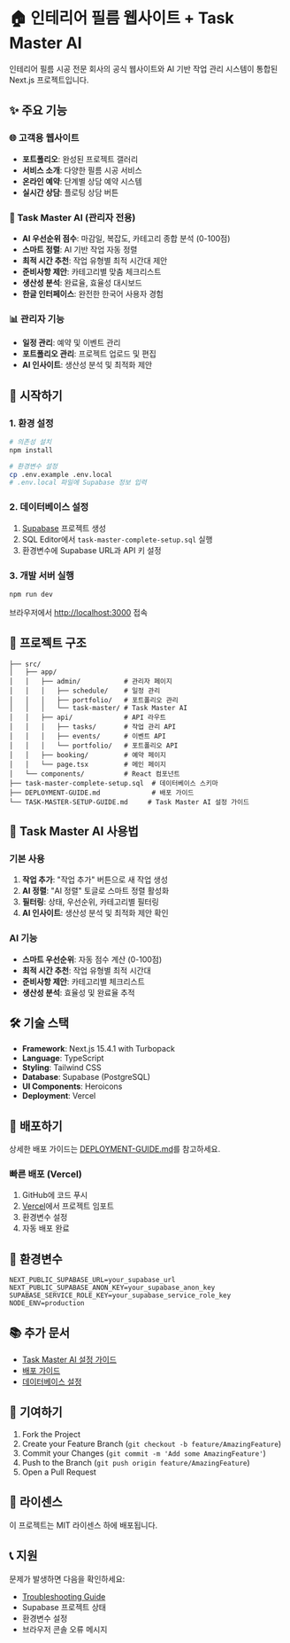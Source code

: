 # 🏠 인테리어 필름 웹사이트 + Task Master AI

인테리어 필름 시공 전문 회사의 공식 웹사이트와 AI 기반 작업 관리 시스템이 통합된 Next.js 프로젝트입니다.

## ✨ 주요 기능

### 🌐 고객용 웹사이트
- **포트폴리오**: 완성된 프로젝트 갤러리
- **서비스 소개**: 다양한 필름 시공 서비스
- **온라인 예약**: 단계별 상담 예약 시스템
- **실시간 상담**: 플로팅 상담 버튼

### 🤖 Task Master AI (관리자 전용)
- **AI 우선순위 점수**: 마감일, 복잡도, 카테고리 종합 분석 (0-100점)
- **스마트 정렬**: AI 기반 작업 자동 정렬
- **최적 시간 추천**: 작업 유형별 최적 시간대 제안
- **준비사항 제안**: 카테고리별 맞춤 체크리스트
- **생산성 분석**: 완료율, 효율성 대시보드
- **한글 인터페이스**: 완전한 한국어 사용자 경험

### 📊 관리자 기능
- **일정 관리**: 예약 및 이벤트 관리
- **포트폴리오 관리**: 프로젝트 업로드 및 편집
- **AI 인사이트**: 생산성 분석 및 최적화 제안

## 🚀 시작하기

### 1. 환경 설정
```bash
# 의존성 설치
npm install

# 환경변수 설정
cp .env.example .env.local
# .env.local 파일에 Supabase 정보 입력
```

### 2. 데이터베이스 설정
1. [Supabase](https://supabase.com) 프로젝트 생성
2. SQL Editor에서 `task-master-complete-setup.sql` 실행
3. 환경변수에 Supabase URL과 API 키 설정

### 3. 개발 서버 실행
```bash
npm run dev
```

브라우저에서 [http://localhost:3000](http://localhost:3000) 접속

## 📁 프로젝트 구조

```
├── src/
│   ├── app/
│   │   ├── admin/           # 관리자 페이지
│   │   │   ├── schedule/    # 일정 관리
│   │   │   ├── portfolio/   # 포트폴리오 관리
│   │   │   └── task-master/ # Task Master AI
│   │   ├── api/             # API 라우트
│   │   │   ├── tasks/       # 작업 관리 API
│   │   │   ├── events/      # 이벤트 API
│   │   │   └── portfolio/   # 포트폴리오 API
│   │   ├── booking/         # 예약 페이지
│   │   └── page.tsx         # 메인 페이지
│   └── components/          # React 컴포넌트
├── task-master-complete-setup.sql  # 데이터베이스 스키마
├── DEPLOYMENT-GUIDE.md             # 배포 가이드
└── TASK-MASTER-SETUP-GUIDE.md     # Task Master AI 설정 가이드
```

## 🎯 Task Master AI 사용법

### 기본 사용
1. **작업 추가**: "작업 추가" 버튼으로 새 작업 생성
2. **AI 정렬**: "AI 정렬" 토글로 스마트 정렬 활성화
3. **필터링**: 상태, 우선순위, 카테고리별 필터링
4. **AI 인사이트**: 생산성 분석 및 최적화 제안 확인

### AI 기능
- **스마트 우선순위**: 자동 점수 계산 (0-100점)
- **최적 시간 추천**: 작업 유형별 최적 시간대
- **준비사항 제안**: 카테고리별 체크리스트
- **생산성 분석**: 효율성 및 완료율 추적

## 🛠 기술 스택

- **Framework**: Next.js 15.4.1 with Turbopack
- **Language**: TypeScript
- **Styling**: Tailwind CSS
- **Database**: Supabase (PostgreSQL)
- **UI Components**: Heroicons
- **Deployment**: Vercel

## 📝 배포하기

상세한 배포 가이드는 [DEPLOYMENT-GUIDE.md](./DEPLOYMENT-GUIDE.md)를 참고하세요.

### 빠른 배포 (Vercel)
1. GitHub에 코드 푸시
2. [Vercel](https://vercel.com)에서 프로젝트 임포트
3. 환경변수 설정
4. 자동 배포 완료

## 🔧 환경변수

```env
NEXT_PUBLIC_SUPABASE_URL=your_supabase_url
NEXT_PUBLIC_SUPABASE_ANON_KEY=your_supabase_anon_key
SUPABASE_SERVICE_ROLE_KEY=your_supabase_service_role_key
NODE_ENV=production
```

## 📚 추가 문서

- [Task Master AI 설정 가이드](./TASK-MASTER-SETUP-GUIDE.md)
- [배포 가이드](./DEPLOYMENT-GUIDE.md)
- [데이터베이스 설정](./DATABASE_SETUP.md)

## 🤝 기여하기

1. Fork the Project
2. Create your Feature Branch (`git checkout -b feature/AmazingFeature`)
3. Commit your Changes (`git commit -m 'Add some AmazingFeature'`)
4. Push to the Branch (`git push origin feature/AmazingFeature`)
5. Open a Pull Request

## 📄 라이센스

이 프로젝트는 MIT 라이센스 하에 배포됩니다.

## 📞 지원

문제가 발생하면 다음을 확인하세요:
- [Troubleshooting Guide](./DEPLOYMENT-GUIDE.md#문제-해결)
- Supabase 프로젝트 상태
- 환경변수 설정
- 브라우저 콘솔 오류 메시지
